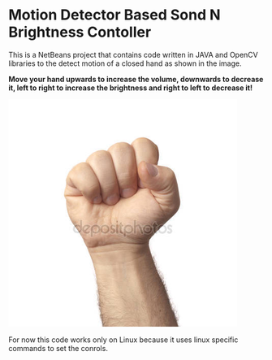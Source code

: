 # Motion Detector Based Sond N Brightness Contoller

This is a NetBeans project that contains code written in JAVA and OpenCV libraries to the detect motion of a closed hand as shown in the image.

**Move your hand upwards to increase the volume, downwards to decrease it, left to right to increase the brightness and right to left to decrease it!**

![Closed Hand](./closedhand.jpg "Closed Hand")

For now this code works only on Linux because it uses linux specific commands to set the conrols.

